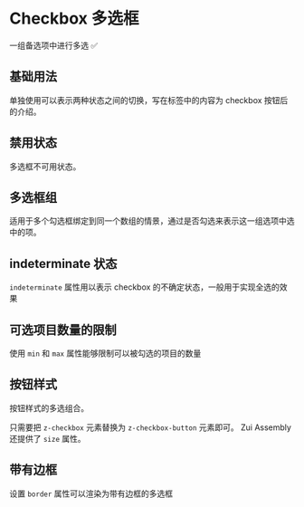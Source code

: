 # Checkbox 多选框

一组备选项中进行多选 ✅

## 基础用法

单独使用可以表示两种状态之间的切换，写在标签中的内容为 checkbox 按钮后的介绍。

<demo src="./checkbox/checkbox-base.vue" desc="在 el-checkbox 元素中定义 v-model 绑定变量，单一的 checkbox 中，默认绑定变量的值会是Boolean，选中为true，如何设置了 true-label 和 false-label 属性后 v-model 绑定的变量就会变成其值。"></demo>

## 禁用状态

多选框不可用状态。

<demo src="./checkbox/checkbox-disabled.vue" desc="设置disabled属性即可。"></demo>

## 多选框组

适用于多个勾选框绑定到同一个数组的情景，通过是否勾选来表示这一组选项中选中的项。

<demo src="./checkbox/checkbox-group.vue" desc="checkbox-group元素能把多个 checkbox 管理为一组，只需要在 Group 中使用 v-model 绑定 Array 类型的变量即可。 el-checkbox 的 label属性是该 checkbox 对应的值，若该标签中无内容，则该属性也充当 checkbox 按钮后的介绍。label与数组中的元素值相对应，如果存在指定的值则为选中状态，否则为不选中。"></demo>

## indeterminate 状态

`indeterminate` 属性用以表示 checkbox 的不确定状态，一般用于实现全选的效果

<demo src="./checkbox/checkbox-indeterminate.vue"></demo>

## 可选项目数量的限制

使用 `min` 和 `max` 属性能够限制可以被勾选的项目的数量

<demo src="./checkbox/checkbox-min-max.vue"></demo>

## 按钮样式

按钮样式的多选组合。

只需要把 `z-checkbox` 元素替换为 `z-checkbox-button` 元素即可。 Zui Assembly 还提供了 `size` 属性。

<demo src="./checkbox/checkbox-button.vue"></demo>

## 带有边框

设置 `border` 属性可以渲染为带有边框的多选框

<demo src="./checkbox/checkbox-border.vue"></demo>
